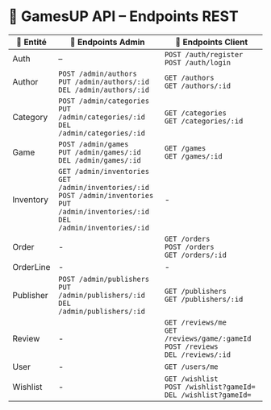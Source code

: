 # 📘 GamesUP API – Endpoints REST

| 🧩 Entité | 🔐 Endpoints Admin                                                                                                                                    | 👤 Endpoints Client                                                                        |
|-----------|-------------------------------------------------------------------------------------------------------------------------------------------------------|--------------------------------------------------------------------------------------------|
| Auth      | –                                                                                                                                                     | `POST /auth/register`<br>`POST /auth/login`                                                |
| Author    | `POST /admin/authors`<br>`PUT /admin/authors/:id`<br>`DEL /admin/authors/:id`                                                                         | `GET /authors`<br>`GET /authors/:id`                                                       |
| Category  | `POST /admin/categories`<br>`PUT /admin/categories/:id`<br>`DEL /admin/categories/:id`                                                                | `GET /categories`<br>`GET /categories/:id`                                                 |
| Game      | `POST /admin/games`<br>`PUT /admin/games/:id`<br>`DEL /admin/games/:id`                                                                               | `GET /games`<br>`GET /games/:id`                                                           |
| Inventory | `GET /admin/inventories`<br>`GET /admin/inventories/:id`<br>`POST /admin/inventories`<br>`PUT /admin/inventories/:id`<br>`DEL /admin/inventories/:id` | -                                                                                          |
| Order     | -                                                                                                                                                     | `GET /orders`<br>`POST /orders`<br>`GET /orders/:id`                                       |
| OrderLine | -                                                                                                                                                     | -                                                                                          |
| Publisher | `POST /admin/publishers`<br>`PUT /admin/publishers/:id`<br>`DEL /admin/publishers/:id`                                                                | `GET /publishers`<br>`GET /publishers/:id`                                                 |
| Review    | -                                                                                                                                                     | `GET /reviews/me`<br>`GET /reviews/game/:gameId`<br>`POST /reviews`<br>`DEL /reviews/:id` |
| User      | -                                                                                                                                                     | `GET /users/me`                                                                            |
| Wishlist  | -                                                                                                                                                     | `GET /wishlist`<br>`POST /wishlist?gameId=`<br>`DEL /wishlist?gameId=`                     |
